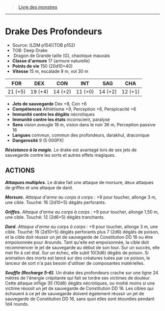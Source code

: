 ﻿> [Livre des monstres](tome_of_beasts.md)

---

# Drake Des Profondeurs

- Source: (LDM p154)(TOB p152)
- TOB: Deep Drake
-  Dragon de Grande taille (G), chaotique mauvais
- **Classe d'armure** 17 (armure naturelle)
- **Points de vie** 150 (20d10+40)
- **Vitesse** 15 m, escalade 9 m, vol 30 m

|FOR|DEX|CON|INT|SAG|CHA|
|---|---|---|---|---|---|
|21 (+5)|19 (+4)|14 (+2)|11 (+0)|14 (+2)|12 (+1)|

- **Jets de sauvegarde** Dex +8, Con +6
- **Compétences** Athlétisme +9, Perception +6, Perspicacité +6
- **Immunité contre les dégâts** nécrotiques
- **Immunité contre les états** inconscient, paralysé
- **Sens** vision aveugle 18 m, vision dans le noir 36 m, Perception passive 16
- **Langues** commun, commun des profondeurs, darakhul, draconique
- **Dangerosité** 9 (5 000PX)

**_Résistance à la magie._** Le drake est avantagé lors de ses jets de sauvegarde contre les sorts et autres effets magiques.

## ACTIONS

**_Attaques multiples._** Le drake fait une attaque de morsure, deux attaques de griffes et une attaque de dard.

**_Morsure._** _Attaque d'arme au corps à corps :_ +9 pour toucher, allonge 3 m, une cible. Touché: 16 (2d10+5) dégâts perforants.

**_Griffes._** _Attaque d'arme au corps à corps :_ +9 pour toucher, allonge 1,50 m, une cible. Touché: 12 (2d6+5) dégâts tranchants.

**_Dard._** _Attaque d'arme au corps à corps :_ +9 pour toucher, allonge 3 m, une cible. Touché: 16 (2d10+5) dégâts perforants plus 7 (2d6) dégâts de poison, et la cible doit réussir un jet de sauvegarde de Constitution DD 16 ou être empoisonnée pour 4rounds. Tant qu'elle est empoisonnée, la cible doit recommencer le jet de sauvegarde au début de son tour. Sur un succès, elle met fin à cet état. Sur un échec, elle subit 10(3d6) dégâts de poison. Si animation des morts est lancé sur des créatures tuées par ce poison, le lanceur de sort n'a pas besoin d'utiliser de composantes matérielles.

**_Souffle (Recharge 5–6)._** Un drake des profondeurs crache sur une ligne 24 mètres de l'énergie crépitante qui fait se tordre ses victimes de douleur. Cette attaque inflige 35 (10d6) dégâts nécrotiques, ou moitié moins si une victime réussit un jet de sauvegarde de Constitution DD 16. Les cibles qui échouent à ce jet de sauvegarde doivent également réussir un jet de sauvegarde de Constitution DD 16, sans quoi elles sont étourdies pendant 1d4 rounds.


